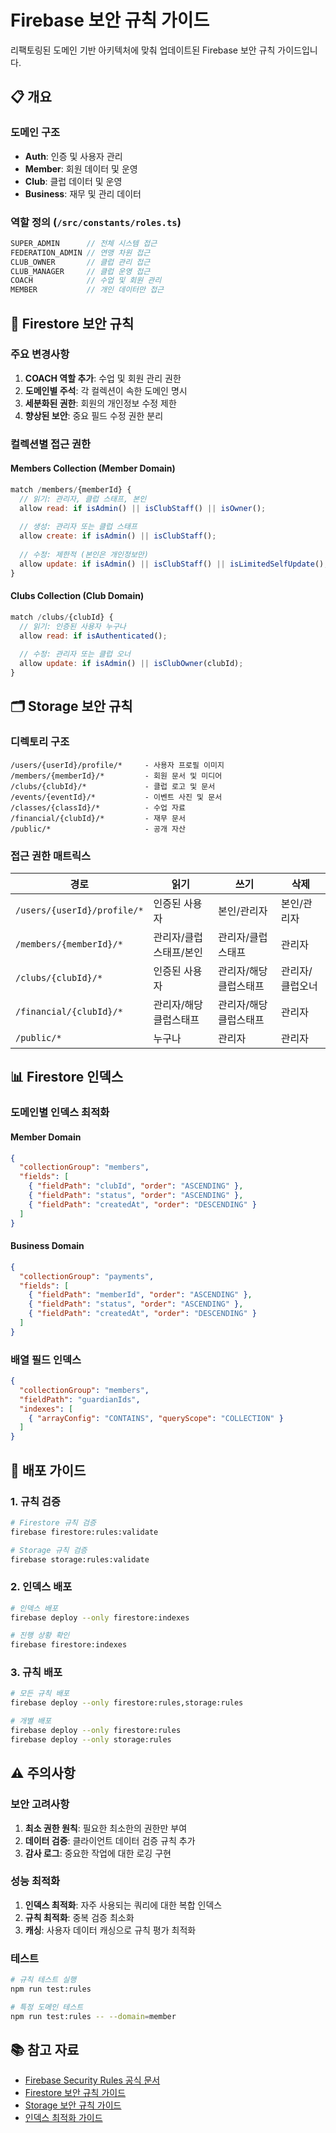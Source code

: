 # Firebase 보안 규칙 가이드

리팩토링된 도메인 기반 아키텍처에 맞춰 업데이트된 Firebase 보안 규칙 가이드입니다.

## 📋 개요

### 도메인 구조
- **Auth**: 인증 및 사용자 관리
- **Member**: 회원 데이터 및 운영
- **Club**: 클럽 데이터 및 운영
- **Business**: 재무 및 관리 데이터

### 역할 정의 (`/src/constants/roles.ts`)
```typescript
SUPER_ADMIN      // 전체 시스템 접근
FEDERATION_ADMIN // 연맹 차원 접근
CLUB_OWNER       // 클럽 관리 접근
CLUB_MANAGER     // 클럽 운영 접근
COACH            // 수업 및 회원 관리
MEMBER           // 개인 데이터만 접근
```

## 🔐 Firestore 보안 규칙

### 주요 변경사항
1. **COACH 역할 추가**: 수업 및 회원 관리 권한
2. **도메인별 주석**: 각 컬렉션이 속한 도메인 명시
3. **세분화된 권한**: 회원의 개인정보 수정 제한
4. **향상된 보안**: 중요 필드 수정 권한 분리

### 컬렉션별 접근 권한

#### Members Collection (Member Domain)
```javascript
match /members/{memberId} {
  // 읽기: 관리자, 클럽 스태프, 본인
  allow read: if isAdmin() || isClubStaff() || isOwner();
  
  // 생성: 관리자 또는 클럽 스태프
  allow create: if isAdmin() || isClubStaff();
  
  // 수정: 제한적 (본인은 개인정보만)
  allow update: if isAdmin() || isClubStaff() || isLimitedSelfUpdate();
}
```

#### Clubs Collection (Club Domain)
```javascript
match /clubs/{clubId} {
  // 읽기: 인증된 사용자 누구나
  allow read: if isAuthenticated();
  
  // 수정: 관리자 또는 클럽 오너
  allow update: if isAdmin() || isClubOwner(clubId);
}
```

## 🗂️ Storage 보안 규칙

### 디렉토리 구조
```
/users/{userId}/profile/*     - 사용자 프로필 이미지
/members/{memberId}/*         - 회원 문서 및 미디어
/clubs/{clubId}/*             - 클럽 로고 및 문서
/events/{eventId}/*           - 이벤트 사진 및 문서
/classes/{classId}/*          - 수업 자료
/financial/{clubId}/*         - 재무 문서
/public/*                     - 공개 자산
```

### 접근 권한 매트릭스

| 경로 | 읽기 | 쓰기 | 삭제 |
|------|------|------|------|
| `/users/{userId}/profile/*` | 인증된 사용자 | 본인/관리자 | 본인/관리자 |
| `/members/{memberId}/*` | 관리자/클럽스태프/본인 | 관리자/클럽스태프 | 관리자 |
| `/clubs/{clubId}/*` | 인증된 사용자 | 관리자/해당클럽스태프 | 관리자/클럽오너 |
| `/financial/{clubId}/*` | 관리자/해당클럽스태프 | 관리자/해당클럽스태프 | 관리자 |
| `/public/*` | 누구나 | 관리자 | 관리자 |

## 📊 Firestore 인덱스

### 도메인별 인덱스 최적화

#### Member Domain
```json
{
  "collectionGroup": "members",
  "fields": [
    { "fieldPath": "clubId", "order": "ASCENDING" },
    { "fieldPath": "status", "order": "ASCENDING" },
    { "fieldPath": "createdAt", "order": "DESCENDING" }
  ]
}
```

#### Business Domain
```json
{
  "collectionGroup": "payments",
  "fields": [
    { "fieldPath": "memberId", "order": "ASCENDING" },
    { "fieldPath": "status", "order": "ASCENDING" },
    { "fieldPath": "createdAt", "order": "DESCENDING" }
  ]
}
```

### 배열 필드 인덱스
```json
{
  "collectionGroup": "members",
  "fieldPath": "guardianIds",
  "indexes": [
    { "arrayConfig": "CONTAINS", "queryScope": "COLLECTION" }
  ]
}
```

## 🚀 배포 가이드

### 1. 규칙 검증
```bash
# Firestore 규칙 검증
firebase firestore:rules:validate

# Storage 규칙 검증  
firebase storage:rules:validate
```

### 2. 인덱스 배포
```bash
# 인덱스 배포
firebase deploy --only firestore:indexes

# 진행 상황 확인
firebase firestore:indexes
```

### 3. 규칙 배포
```bash
# 모든 규칙 배포
firebase deploy --only firestore:rules,storage:rules

# 개별 배포
firebase deploy --only firestore:rules
firebase deploy --only storage:rules
```

## ⚠️ 주의사항

### 보안 고려사항
1. **최소 권한 원칙**: 필요한 최소한의 권한만 부여
2. **데이터 검증**: 클라이언트 데이터 검증 규칙 추가
3. **감사 로그**: 중요한 작업에 대한 로깅 구현

### 성능 최적화
1. **인덱스 최적화**: 자주 사용되는 쿼리에 대한 복합 인덱스
2. **규칙 최적화**: 중복 검증 최소화
3. **캐싱**: 사용자 데이터 캐싱으로 규칙 평가 최적화

### 테스트
```bash
# 규칙 테스트 실행
npm run test:rules

# 특정 도메인 테스트
npm run test:rules -- --domain=member
```

## 📚 참고 자료

- [Firebase Security Rules 공식 문서](https://firebase.google.com/docs/rules)
- [Firestore 보안 규칙 가이드](https://firebase.google.com/docs/firestore/security/get-started)
- [Storage 보안 규칙 가이드](https://firebase.google.com/docs/storage/security)
- [인덱스 최적화 가이드](https://firebase.google.com/docs/firestore/query-data/indexing)

